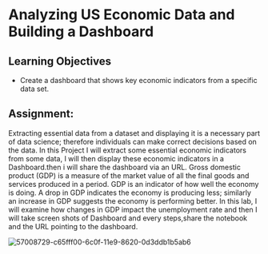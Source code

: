 # Analyzing US Economic Data and Building a Dashboard
## Learning Objectives
- Create a dashboard that shows key economic indicators from a specific data set.

## Assignment:
Extracting essential data from a dataset and displaying it is a necessary part of data science; therefore individuals can make correct decisions based on the data. In this Project I will extract some essential economic indicators from some data, I will then display these economic indicators in a Dashboard.then i will share the dashboard via an URL. Gross domestic product (GDP) is a measure of the market value of all the final goods and services produced in a period. GDP is an indicator of how well the economy is doing. A drop in GDP indicates the economy is producing less; similarly an increase in GDP suggests the economy is performing better. In this lab, I will examine how changes in GDP impact the unemployment rate and then I will take screen shots of Dashboard and every steps,share the notebook and the URL pointing to the dashboard.

![57008729-c65fff00-6c0f-11e9-8620-0d3ddb1b5ab6](https://user-images.githubusercontent.com/93856624/147526923-7709d5d5-c1a6-4b47-9e8a-d15bffc79042.png)
